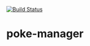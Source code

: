 [![Build Status](https://cloud.drone.io/api/badges/jtlimo/poke-manager/status.svg)](https://cloud.drone.io/jtlimo/poke-manager)

# poke-manager
